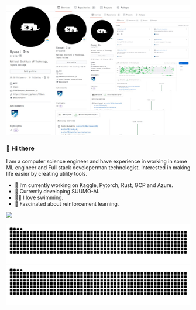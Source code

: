 ![github](main.jpg)

### 👋 Hi there 
I am a computer science engineer and have experience in working in some ML engineer and Full stack developerman technologist. Interested in making life easier by creating utility tools.

- 🔭 I’m currently working on Kaggle, Pytorch, Rust, GCP and Azure.
- 🍔 Currently developing SUUMO-AI.
- 🏊‍♂️ I love swimming.
- 💬 Fascinated about reinforcement learning.

![](https://komarev.com/ghpvc/?username=m-star18&color=green)

![github contribution grid snake animation](https://raw.githubusercontent.com/m-star18/m-star18/output/github-contribution-grid-snake-dark.svg#gh-dark-mode-only)![github contribution grid snake animation](https://raw.githubusercontent.com/m-star18/m-star18/output/github-contribution-grid-snake.svg#gh-light-mode-only)
